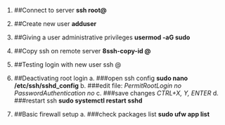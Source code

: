 1. ##Connect to server
    **ssh root@<ip>**

2. ##Create new user
    **adduser <username>**

3. ##Giving a user administrative privileges
    **usermod -aG sudo <username>**

4. ##Copy ssh on remote server
    **8ssh-copy-id <username>@<ip>**

5. ##Testing login with new user
    ssh <username>@<ip>

6. ##Deactivating root login
    a. ###open ssh config
        **sudo nano /etc/ssh/sshd_config**
    b. ###edit file:
        *PermitRootLogin     no*
        *PasswordAuthentication no*
    c. ###save changes
        *CTRL+X, Y, ENTER*
    d. ###restart ssh
        **sudo systemctl restart sshd**
7. ##Basic firewall setup
    a. ###check packages list
        **sudo ufw app list**
